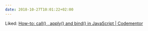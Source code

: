 ```yaml
---
date: 2018-10-27T10:01:22+02:00
---
```


Liked: [How-to: call() , apply() and bind() in JavaScript | Codementor](https://www.codementor.io/niladrisekhardutta/how-to-call-apply-and-bind-in-javascript-8i1jca6jp)
